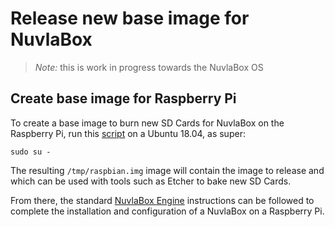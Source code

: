 # Release new base image for NuvlaBox

> *Note:* this is work in progress towards the NuvlaBox OS

## Create base image for Raspberry Pi

To create a base image to burn new SD Cards for NuvlaBox on the Raspberry Pi, run this [script](image-create.sh) on a Ubuntu 18.04, as super:

```
sudo su -
```

The resulting `/tmp/raspbian.img` image will contain the image to release and which can be used with tools such as Etcher to bake new SD Cards.

From there, the standard [NuvlaBox Engine](https://docs.nuvla.io/docs/dave/nuvlabox.html#nuvlabox-engine) instructions can be followed to complete the installation and configuration of a NuvlaBox on a Raspberry Pi.
